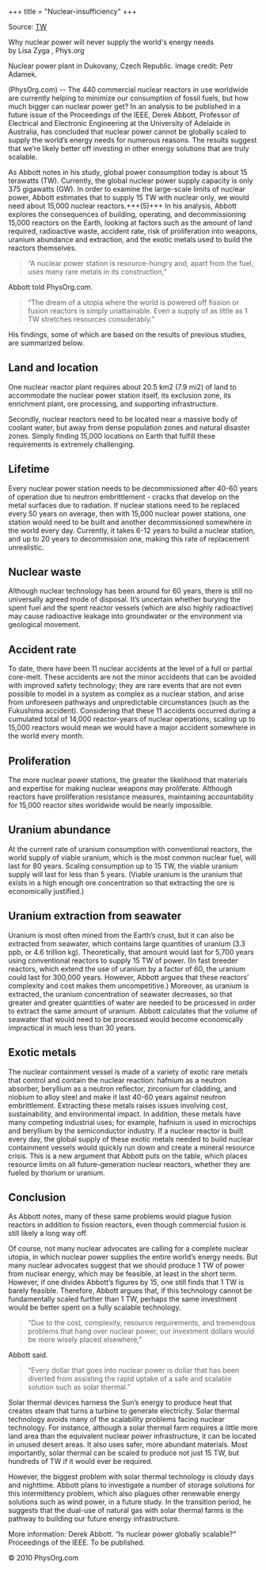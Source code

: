 +++
title = "Nuclear-insufficiency"
+++

Source: [TW](https://phys.org/news/2011-05-nuclear-power-world-energy.html)

Why nuclear power will never supply the world's energy needs  
by Lisa Zyga , Phys.org


Nuclear power plant in Dukovany, Czech Republic. Image credit: Petr Adamek.

(PhysOrg.com) -- The 440 commercial nuclear reactors in use worldwide are currently helping to minimize our consumption of fossil fuels, but how much bigger can nuclear power get? In an analysis to be published in a future issue of the Proceedings of the IEEE, Derek Abbott, Professor of Electrical and Electronic Engineering at the University of Adelaide in Australia, has concluded that nuclear power cannot be globally scaled to supply the world’s energy needs for numerous reasons. The results suggest that we’re likely better off investing in other energy solutions that are truly scalable.

As Abbott notes in his study, global power consumption today is about 15 terawatts (TW). Currently, the global nuclear power supply capacity is only 375 gigawatts (GW). In order to examine the large-scale limits of nuclear power, Abbott estimates that to supply 15 TW with nuclear only, we would need about 15,000 nuclear reactors.+++(5)+++ In his analysis, Abbott explores the consequences of building, operating, and decommissioning 15,000 reactors on the Earth, looking at factors such as the amount of land required, radioactive waste, accident rate, risk of proliferation into weapons, uranium abundance and extraction, and the exotic metals used to build the reactors themselves.

> “A nuclear power station is resource-hungry and, apart from the fuel, uses many rare metals in its construction,” 

Abbott told PhysOrg.com. 

> “The dream of a utopia where the world is powered off fission or fusion reactors is simply unattainable. Even a supply of as little as 1 TW stretches resources considerably.”

His findings, some of which are based on the results of previous studies, are summarized below.

## Land and location
One nuclear reactor plant requires about 20.5 km2 (7.9 mi2) of land to accommodate the nuclear power station itself, its exclusion zone, its enrichment plant, ore processing, and supporting infrastructure. 

Secondly, nuclear reactors need to be located near a massive body of coolant water, but away from dense population zones and natural disaster zones. Simply finding 15,000 locations on Earth that fulfill these requirements is extremely challenging.

## Lifetime
Every nuclear power station needs to be decommissioned after 40-60 years of operation due to neutron embrittlement - cracks that develop on the metal surfaces due to radiation. If nuclear stations need to be replaced every 50 years on average, then with 15,000 nuclear power stations, one station would need to be built and another decommissioned somewhere in the world every day. Currently, it takes 6-12 years to build a nuclear station, and up to 20 years to decommission one, making this rate of replacement unrealistic.

## Nuclear waste
Although nuclear technology has been around for 60 years, there is still no universally agreed mode of disposal. It’s uncertain whether burying the spent fuel and the spent reactor vessels (which are also highly radioactive) may cause radioactive leakage into groundwater or the environment via geological movement.

## Accident rate
To date, there have been 11 nuclear accidents at the level of a full or partial core-melt. These accidents are not the minor accidents that can be avoided with improved safety technology; they are rare events that are not even possible to model in a system as complex as a nuclear station, and arise from unforeseen pathways and unpredictable circumstances (such as the Fukushima accident). Considering that these 11 accidents occurred during a cumulated total of 14,000 reactor-years of nuclear operations, scaling up to 15,000 reactors would mean we would have a major accident somewhere in the world every month.

## Proliferation
The more nuclear power stations, the greater the likelihood that materials and expertise for making nuclear weapons may proliferate. Although reactors have proliferation resistance measures, maintaining accountability for 15,000 reactor sites worldwide would be nearly impossible.

## Uranium abundance
At the current rate of uranium consumption with conventional reactors, the world supply of viable uranium, which is the most common nuclear fuel, will last for 80 years. Scaling consumption up to 15 TW, the viable uranium supply will last for less than 5 years. (Viable uranium is the uranium that exists in a high enough ore concentration so that extracting the ore is economically justified.)

## Uranium extraction from seawater
Uranium is most often mined from the Earth’s crust, but it can also be extracted from seawater, which contains large quantities of uranium (3.3 ppb, or 4.6 trillion kg). Theoretically, that amount would last for 5,700 years using conventional reactors to supply 15 TW of power. (In fast breeder reactors, which extend the use of uranium by a factor of 60, the uranium could last for 300,000 years. However, Abbott argues that these reactors’ complexity and cost makes them uncompetitive.) Moreover, as uranium is extracted, the uranium concentration of seawater decreases, so that greater and greater quantities of water are needed to be processed in order to extract the same amount of uranium. Abbott calculates that the volume of seawater that would need to be processed would become economically impractical in much less than 30 years.

## Exotic metals
The nuclear containment vessel is made of a variety of exotic rare metals that control and contain the nuclear reaction: hafnium as a neutron absorber, beryllium as a neutron reflector, zirconium for cladding, and niobium to alloy steel and make it last 40-60 years against neutron embrittlement. Extracting these metals raises issues involving cost, sustainability, and environmental impact. In addition, these metals have many competing industrial uses; for example, hafnium is used in microchips and beryllium by the semiconductor industry. If a nuclear reactor is built every day, the global supply of these exotic metals needed to build nuclear containment vessels would quickly run down and create a mineral resource crisis. This is a new argument that Abbott puts on the table, which places resource limits on all future-generation nuclear reactors, whether they are fueled by thorium or uranium.

## Conclusion
As Abbott notes, many of these same problems would plague fusion reactors in addition to fission reactors, even though commercial fusion is still likely a long way off.

Of course, not many nuclear advocates are calling for a complete nuclear utopia, in which nuclear power supplies the entire world’s energy needs. But many nuclear advocates suggest that we should produce 1 TW of power from nuclear energy, which may be feasible, at least in the short term. However, if one divides Abbott’s figures by 15, one still finds that 1 TW is barely feasible. Therefore, Abbott argues that, if this technology cannot be fundamentally scaled further than 1 TW, perhaps the same investment would be better spent on a fully scalable technology.

> “Due to the cost, complexity, resource requirements, and tremendous problems that hang over nuclear power, our investment dollars would be more wisely placed elsewhere,” 

Abbott said. 

> “Every dollar that goes into nuclear power is dollar that has been diverted from assisting the rapid uptake of a safe and scalable solution such as solar thermal.”

Solar thermal devices harness the Sun’s energy to produce heat that creates steam that turns a turbine to generate electricity. Solar thermal technology avoids many of the scalability problems facing nuclear technology. For instance, although a solar thermal farm requires a little more land area than the equivalent nuclear power infrastructure, it can be located in unused desert areas. It also uses safer, more abundant materials. Most importantly, solar thermal can be scaled to produce not just 15 TW, but hundreds of TW if it would ever be required.

However, the biggest problem with solar thermal technology is cloudy days and nighttime. Abbott plans to investigate a number of storage solutions for this intermittency problem, which also plagues other renewable energy solutions such as wind power, in a future study. In the transition period, he suggests that the dual-use of natural gas with solar thermal farms is the pathway to building our future energy infrastructure.

More information: Derek Abbott. “Is nuclear power globally scalable?” Proceedings of the IEEE. To be published.

© 2010 PhysOrg.com

